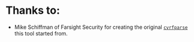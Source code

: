 # Thanks to:

* Mike Schiffman of Farsight Security for creating the original
  [`cvrfparse`](https://github.com/mschiffm/cvrfparse) this tool
  started from.
